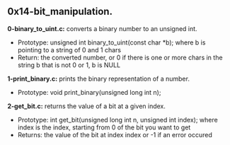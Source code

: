 ## 0x14-bit_manipulation.

**0-binary_to_uint.c:** converts a binary number to an unsigned int.

- Prototype: unsigned int binary_to_uint(const char *b); where b is pointing to a string of 0 and 1 chars
- Return: the converted number, or 0 if there is one or more chars in the string b that is not 0 or 1, b is NULL

**1-print_binary.c:** prints the binary representation of a number.

- Prototype: void print_binary(unsigned long int n);

**2-get_bit.c:** returns the value of a bit at a given index.

- Prototype: int get_bit(unsigned long int n, unsigned int index); where index is the index, starting from 0 of the bit you want to get
- Returns: the value of the bit at index index or -1 if an error occured
